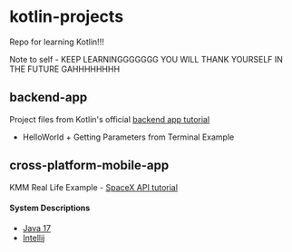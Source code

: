 # kotlin-projects
Repo for learning Kotlin!!!

Note to self - KEEP LEARNINGGGGGGG YOU WILL THANK YOURSELF IN THE FUTURE GAHHHHHHHH

## backend-app
Project files from Kotlin's official [backend app tutorial](https://kotlinlang.org/docs/getting-started.html)
- HelloWorld + Getting Parameters from Terminal Example

## cross-platform-mobile-app
KMM Real Life Example - [SpaceX API tutorial](https://play.kotlinlang.org/hands-on/Networking%20and%20Data%20Storage%20with%20Kotlin%20Multiplatfrom%20Mobile/01_Introduction?_gl=1*15hc0ut*_ga*MTc3NTYzNDAzNy4xNjM0NDI4NDcx*_ga_J6T75801PF*MTYzNDQyODQ2Ny4xLjEuMTYzNDQyOTQwMS4w&_ga=2.131562255.1412043444.1634428472-1775634037.1634428471)

#### System Descriptions
- [Java 17](https://www.oracle.com/java/technologies/downloads/)
- [Intellij](https://www.jetbrains.com/idea/download/#section=mac)
